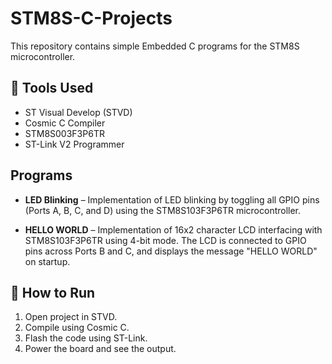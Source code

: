 # STM8S-C-Projects

This repository contains simple Embedded C programs for the STM8S microcontroller.

## 🔧 Tools Used
- ST Visual Develop (STVD)
- Cosmic C Compiler
- STM8S003F3P6TR
- ST-Link V2 Programmer

## Programs

- **LED Blinking** – Implementation of LED blinking by toggling all GPIO pins (Ports A, B, C, and D) using the STM8S103F3P6TR microcontroller.

- **HELLO WORLD** – Implementation of 16x2 character LCD interfacing with STM8S103F3P6TR using 4-bit mode. The LCD is connected to GPIO pins across Ports B and C, and displays the message "HELLO WORLD" on startup.



## 🚀 How to Run

1. Open project in STVD.
2. Compile using Cosmic C.
3. Flash the code using ST-Link.
4. Power the board and see the output.
